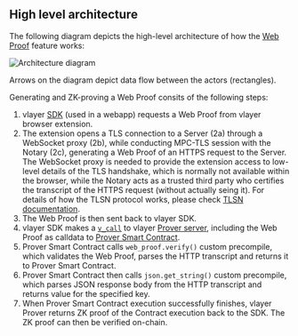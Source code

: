 ## High level architecture

The following diagram depicts the high-level architecture of how the [Web Proof](../../features/web.md) feature works:

![Architecture diagram](/images/architecture/web-proof.png)

Arrows on the diagram depict data flow between the actors (rectangles).

Generating and ZK-proving a Web Proof consits of the following steps:
1. vlayer [SDK](../../javascript/javascript.md) (used in a webapp) requests a Web Proof from vlayer browser extension.
2. The extension opens a TLS connection to a Server (2a) through a WebSocket proxy (2b), while conducting MPC-TLS session with the Notary (2c), generating a Web Proof of an HTTPS request to the Server. The WebSocket proxy is needed to provide the extension access to low-level details of the TLS handshake, which is normally not available within the browser, while the Notary acts as a trusted third party who certifies the transcript of the HTTPS request (without actually seing it). For details of how the TLSN protocol works, please check [TLSN documentation](https://docs.tlsnotary.org/).
3. The Web Proof is then sent back to vlayer SDK.
4. vlayer SDK makes a [`v_call`](../api.md#v_call) to vlayer [Prover server](../architecture/prover.md), including the Web Proof as calldata to [Prover Smart Contract](../../features/web.md#example-prover).
5. Prover Smart Contract calls `web_proof.verify()` custom precompile, which validates the Web Proof, parses the HTTP transcript and returns it to Prover Smart Contract.
6. Prover Smart Contract then calls `json.get_string()` custom precompile, which parses JSON response body from the HTTP transcript and returns value for the specified key.
7. When Prover Smart Contract execution successfully finishes, vlayer Prover returns ZK proof of the Contract execution back to the SDK. The ZK proof can then be verified on-chain.
